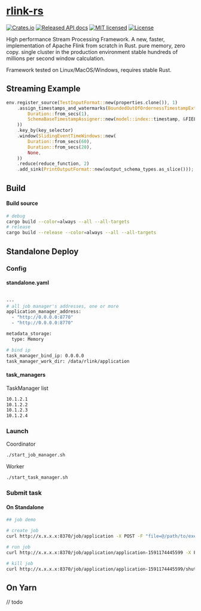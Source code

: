 # [rlink-rs](https://rlink.rs)

[![Crates.io](https://img.shields.io/crates/v/rlink?color=blue)](https://crates.io/crates/rlink)
[![Released API docs](https://docs.rs/rlink/badge.svg)](https://docs.rs/rlink-core)
[![MIT licensed](https://img.shields.io/badge/license-MIT-blue.svg)](./LICENSE-MIT)
[![License](https://img.shields.io/badge/License-Apache%202.0-blue.svg)](./LICENSE-APACHE)

High performance Stream Processing Framework. A new, faster, implementation of Apache Flink from scratch in Rust. 
pure memory, zero copy. single cluster in the production environment stable hundreds of millions per second window calculation.

Framework tested on Linux/MacOS/Windows, requires stable Rust.

## Streaming Example
```rust
env.register_source(TestInputFormat::new(properties.clone()), 1)
    .assign_timestamps_and_watermarks(BoundedOutOfOrdernessTimestampExtractor::new(
        Duration::from_secs(1),
        SchemaBaseTimestampAssigner::new(model::index::timestamp, &FIELD_TYPE),
    ))
    .key_by(key_selector)
    .window(SlidingEventTimeWindows::new(
        Duration::from_secs(60),
        Duration::from_secs(20),
        None,
    ))
    .reduce(reduce_function, 2)
    .add_sink(PrintOutputFormat::new(output_schema_types.as_slice()));
```

## Build
#### Build source
```bash
# debug
cargo build --color=always --all --all-targets
# release
cargo build --release --color=always --all --all-targets
```

## Standalone Deploy
### Config
#### standalone.yaml
```bash

---
# all job manager's addresses, one or more
application_manager_address:
  - "http://0.0.0.0:8770"
  - "http://0.0.0.0:8770"

metadata_storage:
  type: Memory

# bind ip
task_manager_bind_ip: 0.0.0.0
task_manager_work_dir: /data/rlink/application

```
#### task_managers
TaskManager list
```bash
10.1.2.1
10.1.2.2
10.1.2.3
10.1.2.4
```

### Launch
Coordinator
```bash
./start_job_manager.sh
```

Worker
```bash
./start_task_manager.sh
```

### Submit task 

#### On Standalone
```bash
## job demo

# create job
curl http://x.x.x.x:8370/job/application -X POST -F "file=@/path/to/execute_file" -v

# run job
curl http://x.x.x.x:8370/job/application/application-1591174445599 -X POST -H "Content-Type:application/json" -d '{"batch_args":[{"cluster_mode":"Standalone", "manager_type":"Coordinator","num_task_managers":"15","source_parallelism":"30", "reduce_parallelism":"30", "env":"dev"}]}' -v

# kill job
curl http://x.x.x.x:8370/job/application/application-1591174445599/shutdown -X POST -H "Content-Type:application/json"
```

## On Yarn
// todo
